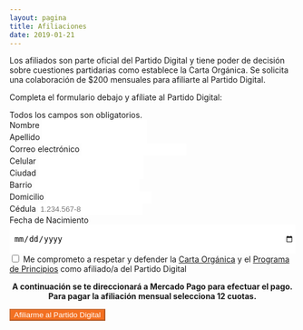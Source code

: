 ```yaml
---
layout: pagina
title: Afiliaciones
date: 2019-01-21
---
```


Los afiliados son parte oficial del Partido Digital y tiene poder de decisión sobre cuestiones partidarias como establece la Carta Orgánica. Se solicita una colaboración de $200 mensuales para afiliarte al Partido Digital.

Completa el formulario debajo y afíliate al Partido Digital:

<link href="//cdn-images.mailchimp.com/embedcode/classic-10_7.css" rel="stylesheet" type="text/css">
<style type="text/css">
	#mc_embed_signup { background:transparent; clear:left; font-size:14px; }
    select, input[type="text"], input[type="email"], input[type="tel"], input[type="date"],input[type="number"] { border: 2px solid #FFFFFF; background-color: #fff; }
    #mc_embed_signup form { padding: 0; }
    #mc_embed_signup .mc-field-group { width: 100%; }
    #mc_embed_signup .mc-field-group.input-group input { height: 15px; margin-right: 10px; }
    #mc-embedded-subscribe { margin: 0; border-color: #f37021 !important; }
    #mc-embedded-subscribe:hover { color: #f37021; }
    #mc_embed_signup input:focus, #mc_embed_signup select:focus { border-color: #f37021; }
    #mc_embed_signup .asterisk { color: #f37021; }
    #mc_embed_signup .indicates-required { margin-right: 0; }
    #mc_embed_signup #mc-embedded-subscribe-form div.mce_inline_error { background-color: #000000; color: #f37021; }
	#mc_embed_signup input[type="button"] { background-color: #f37021; color: #fff; } 
	#mc_embed_signup .mc-field-group select,
	#mc_embed_signup .mc-field-group input[type="date"] {
		display: block;
		width: 100%;
		padding: 8px 0;
		text-indent: 1%;
		height: 50px;
	}
	#mc_embed_signup select {
		border: 1px solid #ABB0B2;
		-webkit-border-radius: 3px;
		-moz-border-radius: 3px;
		border-radius: 3px;
	}
</style>
<div id="mc_embed_signup">
	<form method="post" id="mc-embedded-subscribe-form" name="mc-embedded-subscribe-form" class="validate" novalidate>
		<div id="mc_embed_signup_scroll">
			<div class="indicates-required">
				Todos los campos son obligatorios.
			</div>
			<div class="mc-field-group">
				<label for="mce-NAME">Nombre</label>
				<input type="text" value="" name="nombre" class="required" id="mce-NAME">
			</div>
			<div class="mc-field-group">
				<label for="mce-NAME">Apellido</label>
				<input type="text" value="" name="apellido" class="required" id="mce-NAME">
			</div>
			<div class="mc-field-group">
				<label for="mce-EMAIL">Correo electrónico</label>
				<input type="email" value="" name="email" class="required email" id="mce-EMAIL">
			</div>
			<div class="mc-field-group size1of2">
				<label for="mce-CELULAR">Celular</label>
				<input type="tel" name="celular" class="required" value="" id="mce-CELULAR">
			</div>
			<div class="mc-field-group">
				<label for="mce-CIUDAD">Ciudad</label>
				<input type="text" value="" name="ciudad" class="required" id="mce-CIUDAD">
			</div>
			<div class="mc-field-group">
				<label for="mce-BARRIO">Barrio</label>
				<input type="text" value="" name="barrio" class="required" id="mce-BARRIO">
			</div>
			<div class="mc-field-group">
				<label for="mce-DOMICILIO">Domicilio</label>
				<input type="text" value="" name="domicilio" class="required" id="mce-DOMICILIO">
			</div>
			<div class="mc-field-group">
				<label for="mce-CEDULA">Cédula</label>
				<input type="text" value="" placeholder="1.234.567-8" name="cedula" class="required" id="mce-CEDULA">
			</div>
			<div class="mc-field-group">
				<label for="mce-FECHANACIMIENTO">Fecha de Nacimiento</label>
				<input type="date" value="" name="fechanacimiento" class="required" id="mce-FECHANACIMIENTO">
			</div>
			<div class="mc-field-group checkbox">
				<input class="styled-checkbox" id="ok" type="checkbox" value="ok">
    			<label for="ok">Me comprometo a respetar y defender la <a target="_blank" href="/documentos/carta-organica">Carta Orgánica</a> y el <a target="_blank" href="/documentos/programa-de-principios">Programa de Principios</a> como afiliado/a del Partido Digital</label>
			</div>
			<div class="clear">
				<p style="text-align: center;"><b>A continuación se te direccionará a Mercado Pago para efectuar el pago. Para pagar la afiliación mensual selecciona 12 cuotas.</b></p>
				<input disabled="true" name="afiliarme" type="button" title="Debes marcar que te comprometes para afiliarte" id="afiliarme" value="Afiliarme al Partido Digital" class="action btn">
			</div>
		</div>
	</form>
</div>
<script type="application/javascript" src="https://ajax.googleapis.com/ajax/libs/jquery/3.0.0/jquery.js" crossorigin="anonymous"></script>
<script type='text/javascript' src='assets/js/afiliaciones.js'></script>
